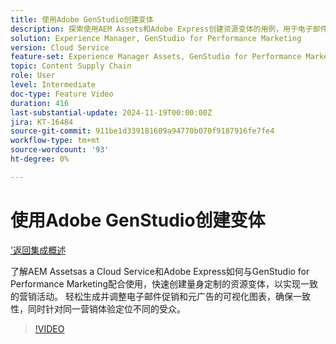 ```yaml
---
title: 使用Adobe GenStudio创建变体
description: 探索使用AEM Assets和Adobe Express创建资源变体的用例，用于电子邮件和元广告中，以推广相同的营销体验。
solution: Experience Manager, GenStudio for Performance Marketing
version: Cloud Service
feature-set: Experience Manager Assets, GenStudio for Performance Marketing
topic: Content Supply Chain
role: User
level: Intermediate
doc-type: Feature Video
duration: 416
last-substantial-update: 2024-11-19T00:00:00Z
jira: KT-16484
source-git-commit: 911be1d339181609a94770b070f9187916fe7fe4
workflow-type: tm+mt
source-wordcount: '93'
ht-degree: 0%

---
```



# 使用Adobe GenStudio创建变体

[&#39;返回集成概述](./overview.md)

了解AEM Assetsas a Cloud Service和Adobe Express如何与GenStudio for Performance Marketing配合使用，快速创建量身定制的资源变体，以实现一致的营销活动。 轻松生成并调整电子邮件促销和元广告的可视化图表，确保一致性，同时针对同一营销体验定位不同的受众。

>[!VIDEO](https://video.tv.adobe.com/v/3439266/?learn=on)
